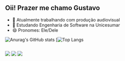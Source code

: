 ## Oii! Prazer me chamo Gustavo

- 🎥 Atualmente trabalhando com produção audiovisual
- 📖 Estudando Engenharia de Software na Unicesumar
- 😄 Pronomes: Ele/Dele

![Anurag's GitHub stats](https://github-readme-stats.vercel.app/api?username=Gustavo-ccd&show_icons=true&theme=radical)
[![Top Langs](https://github-readme-stats.vercel.app/api/top-langs/?username=Gustavo-ccd&layout=compact&theme=radical)

##
<div>
  <a href="https://instagram.com/henri_gu7" target="_blank"><img src="https://img.shields.io/badge/-Instagram-%23E4405F?style=for-the-badge&logo=instagram&logoColor=white" target="_blank"></a>
 <a href = "mailto:gustavo.henr501@gmail.com"><img src="https://img.shields.io/badge/-Gmail-%23333?style=for-the-badge&logo=gmail&logoColor=white" target="_blank"></a>
  <a href="https://www.linkedin.com/in/gustavo-henrique-ferreira-emerenciano-b27aa1345" target="_blank"><img src="https://img.shields.io/badge/-LinkedIn-%230077B5?style=for-the-badge&logo=linkedin&logoColor=white" target="_blank"></a>
</div>
